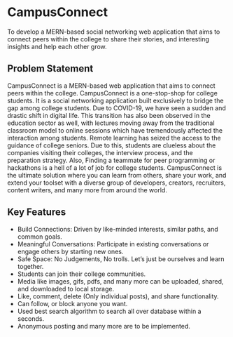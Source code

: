 # CampusConnect

To develop a MERN-based social networking web application that aims to connect peers within the college to share their stories, and interesting insights and help each other grow.

## Problem Statement

CampusConnect is a MERN-based web application that aims to connect peers within the college. CampusConnect is a one-stop-shop for college students. It is a social networking application built exclusively to bridge the gap among college students. Due to COVID-19, we have seen a sudden and drastic shift in digital life. This transition has also been observed in the education sector as well, with lectures moving away from the traditional
classroom model to online sessions which have tremendously affected the interaction among students. Remote learning has seized the access to the guidance of college seniors. Due to this, students are clueless about the
companies visiting their colleges, the interview process, and the preparation strategy. Also, Finding a teammate for peer programming or hackathons is a hell of a lot of job for college students. CampusConnect is the ultimate solution where you can learn from others, share your work, and extend your toolset with a diverse group of developers, creators, recruiters, content writers, and many more from around the world.

## Key Features
- Build Connections: Driven by like-minded interests, similar paths, and common goals.
- Meaningful Conversations: Participate in existing conversations or engage others by starting new ones.
- Safe Space: No Judgements, No trolls. Let’s just be ourselves and learn together.
- Students can join their college communities.
- Media like images, gifs, pdfs, and many more can be uploaded, shared, and downloaded to local storage.
- Like, comment, delete (Only individual posts), and share functionality.
- Can follow, or block anyone you want.
- Used best search algorithm to search all over database within a seconds.
- Anonymous posting and many more are to be implemented.
